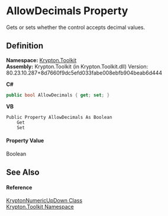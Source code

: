 # AllowDecimals Property


Gets or sets whether the control accepts decimal values.



## Definition
**Namespace:** <a href="79d2eac2-21f4-54ff-7552-b20c33c30600.md">Krypton.Toolkit</a>  
**Assembly:** Krypton.Toolkit (in Krypton.Toolkit.dll) Version: 80.23.10.287+8d7660f9dc5efd033fabe008ebfb904beab6d444

**C#**
``` C#
public bool AllowDecimals { get; set; }
```
**VB**
``` VB
Public Property AllowDecimals As Boolean
	Get
	Set
```



#### Property Value
Boolean

## See Also


#### Reference
<a href="f775e1c8-d9c8-e1fb-1da4-8807a9c2f3fc.md">KryptonNumericUpDown Class</a>  
<a href="79d2eac2-21f4-54ff-7552-b20c33c30600.md">Krypton.Toolkit Namespace</a>  
